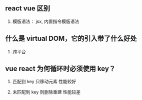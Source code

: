 ## react vue 区别

1. 模版语法： jsx, 内置指令模版语法

## 什么是 virtual DOM，它的引入带了什么好处

1. 跨平台

## vue react 为何循环时必须使用 key？

1. 匹配到 key 只移动元素 性能较好

2. 未匹配到 key 则删除重建 性能较差


